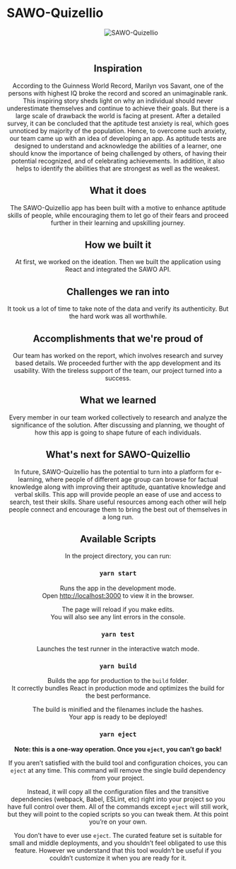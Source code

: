 # SAWO-Quizellio


<p align="center">
    <img style="margin: 0 0 0 60px" src="./assets/images1/SAWO-Quizellio.jpeg" alt="SAWO-Quizellio"/>
</p>
<div align="center">
</br>

## Inspiration

According to the Guinness World Record, Marilyn vos Savant, one of the persons with highest IQ broke the record and scored an unimaginable rank. This inspiring story sheds light on why an individual should never underestimate themselves and continue to achieve their goals. But there is a large scale of drawback the world is facing at present. After a detailed survey, it can be concluded that the aptitude test anxiety is real, which goes unnoticed by majority of the population. Hence, to overcome such anxiety, our team came up with an idea of developing an app. As aptitude tests are designed to understand and acknowledge the abilities of a learner, one should know the importance of being challenged by others, of having their potential recognized, and of celebrating achievements. In addition, it also helps to identify the abilities that are strongest as well as the weakest.

## What it does
The SAWO-Quizellio app has been built with a motive to enhance aptitude skills of people, while encouraging them to let go of their fears and proceed further in their learning and upskilling journey. 

## How we built it

At first, we worked on the ideation. Then we built the application using React and integrated the SAWO API. 

## Challenges we ran into

It took us a lot of time to take note of the data and verify its authenticity. But the hard work was all worthwhile. 

## Accomplishments that we're proud of

Our team has worked on the report, which involves research and survey based details. We proceeded further with the app development and its usability. With the tireless support of the team, our project turned into a success. 

## What we learned

Every member in our team worked collectively to research and analyze the significance of the solution. After discussing and planning, we thought of how this app is going to shape future of each individuals.

## What's next for SAWO-Quizellio

In future, SAWO-Quizellio has the potential to turn into a platform for e-learning, where people of different age group can browse for factual knowledge along with improving their aptitude, quantative knowledge and verbal skills. This app will provide people an ease of use and access to search, test their skills. Share useful resources among each other will help people connect and encourage them to bring the best out of themselves in a long run.

## Available Scripts

In the project directory, you can run:

### `yarn start`

Runs the app in the development mode.<br />
Open [http://localhost:3000](http://localhost:3000) to view it in the browser.

The page will reload if you make edits.<br />
You will also see any lint errors in the console.

### `yarn test`

Launches the test runner in the interactive watch mode.<br />

### `yarn build`

Builds the app for production to the `build` folder.<br />
It correctly bundles React in production mode and optimizes the build for the best performance.

The build is minified and the filenames include the hashes.<br />
Your app is ready to be deployed!


### `yarn eject`

**Note: this is a one-way operation. Once you `eject`, you can’t go back!**

If you aren’t satisfied with the build tool and configuration choices, you can `eject` at any time. This command will remove the single build dependency from your project.

Instead, it will copy all the configuration files and the transitive dependencies (webpack, Babel, ESLint, etc) right into your project so you have full control over them. All of the commands except `eject` will still work, but they will point to the copied scripts so you can tweak them. At this point you’re on your own.

You don’t have to ever use `eject`. The curated feature set is suitable for small and middle deployments, and you shouldn’t feel obligated to use this feature. However we understand that this tool wouldn’t be useful if you couldn’t customize it when you are ready for it.

